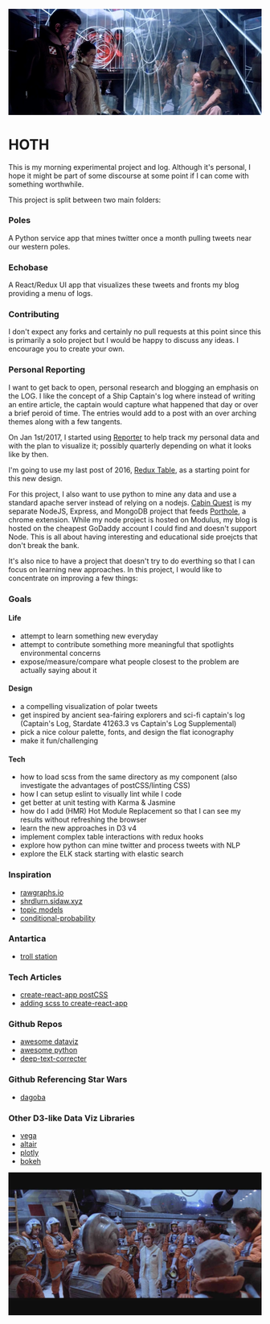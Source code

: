 ![Alt text](hoth.jpg?raw=true)  

# HOTH

This is my morning experimental project and log. Although it's personal, I hope it might be part of some discourse at some point if I can come with something worthwhile. 

This project is split between two main folders:

### Poles

A Python service app that mines twitter once a month pulling tweets near our western poles. 

### Echobase

A React/Redux UI app that visualizes these tweets and fronts my blog providing a menu of logs.  

### Contributing

I don't expect any forks and certainly no pull requests at this point since this is primarily a solo project but I would be happy to discuss any ideas. I encourage you to create your own.

### Personal Reporting

I want to get back to open, personal research and blogging an emphasis on the LOG. I like the concept of a Ship Captain's log where instead of writing an entire article, the captain would capture what happened that day or over a brief peroid of time. The entries would add to a post with an over arching themes along with a few tangents.    

On Jan 1st/2017, I started using [Reporter](http://www.reporter-app.com/) to help track my personal data and with the plan to visualize it; possibly quarterly depending on what it looks like by then.  

I'm going to use my last post of 2016, [Redux Table](http://headwinds.net/2016/04/redux-data-table/), as a starting point for this new design. 

For this project, I also want to use python to mine any data and use a standard apache server instead of relying on a nodejs. 
[Cabin Quest](http://cabinquest-50966.onmodulus.net/#!/) is my separate NodeJS, Express, and MongoDB project that feeds [Porthole](https://chrome.google.com/webstore/detail/porthole/dilfffpckfhcpgidnmgaeoidgekcjlln?hl=en), a chrome extension. While my node project is hosted on Modulus, my blog is hosted on the cheapest GoDaddy account I could find and doesn't support Node. This is all about having interesting and educational side proejcts that don't break the bank. 

It's also nice to have a project that doesn't try to do everthing so that I can focus on learning new approaches. In this project, I would like to concentrate on improving a few things:

### Goals

#### Life 

* attempt to learn something new everyday 
* attempt to contribute something more meaningful that spotlights environmental concerns
* expose/measure/compare what people closest to the problem are actually saying about it

#### Design

* a compelling visualization of polar tweets 
* get inspired by ancient sea-fairing explorers and sci-fi captain's log (Captain's Log, Stardate 41263.3 vs Captain's Log Supplemental)
* pick a nice colour palette, fonts, and design the flat iconography
* make it fun/challenging 

#### Tech 

* how to load scss from the same directory as my component (also investigate the advantages of postCSS/linting CSS)
* how I can setup eslint to visually lint while I code
* get better at unit testing with Karma & Jasmine 
* how do I add (HMR) Hot Module Replacement so that I can see my results without refreshing the browser
* learn the new approaches in D3 v4
* implement complex table interactions with redux hooks
* explore how python can mine twitter and process tweets with NLP
* explore the ELK stack starting with elastic search

### Inspiration
* [rawgraphs.io](http://rawgraphs.io/)     
* [shrdlurn.sidaw.xyz](https://worksheets.codalab.org/worksheets/0x9fe4d080bac944e9a6bd58478cb05e5e/) 
* [topic models](http://blog.rolffredheim.com/2013/11/visualising-structure-in-topic-models.html)  
* [conditional-probability](http://setosa.io/ev/conditional-probability/)

### Antartica
* [troll station](https://en.wikipedia.org/wiki/Troll_(research_station))    

### Tech Articles
* [create-react-app postCSS](https://github.com/DavidWells/PostCSS-tutorial)    
* [adding scss to create-react-app](https://medium.com/@Connorelsea/using-sass-with-create-react-app-7125d691376)       

### Github Repos
* [awesome dataviz](https://github.com/fasouto/awesome-dataviz)          
* [awesome python](https://github.com/vinta/awesome-python)  
* [deep-text-correcter](http://atpaino.com/2017/01/03/deep-text-correcter.html)   

### Github Referencing Star Wars  
* [dagoba](https://github.com/dxnn/dagoba)     

### Other D3-like Data Viz Libraries
* [vega](https://vega.github.io/)     
* [altair](https://github.com/altair-viz/altair)
* [plotly](https://plot.ly/)     
* [bokeh](http://bokeh.pydata.org/en/latest/)     

![Alt text](leia.jpg?raw=true)  